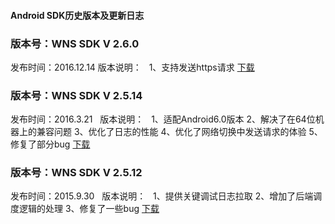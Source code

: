 #### Android SDK历史版本及更新日志
 
 
 ### 版本号：WNS SDK V 2.6.0
发布时间：2016.12.14
版本说明：  
1、支持发送https请求
[下载](http://wnssdk-1251001002.file.myqcloud.com/wnssdk/cloudwns_sdk_and_v2.6.0.zip)

 
 
### 版本号：WNS SDK V 2.5.14
发布时间：2016.3.21  
版本说明：  
1、适配Android6.0版本
2、解决了在64位机器上的兼容问题
3、优化了日志的性能
4、优化了网络切换中发送请求的体验
5、修复了部分bug
[下载](http://wnssdk-1251001002.file.myqcloud.com/wnssdk/cloudwns_sdk_and_v2.5.14.zip)


### 版本号：WNS SDK V 2.5.12
发布时间：2015.9.30  
版本说明：  
1、提供关键调试日志拉取
2、增加了后端调度逻辑的处理
3、修复了一些bug
[下载](http://wnssdk-1251001002.file.myqcloud.com/wnssdk/cloudwns_sdk_and_v2.5.12.zip)